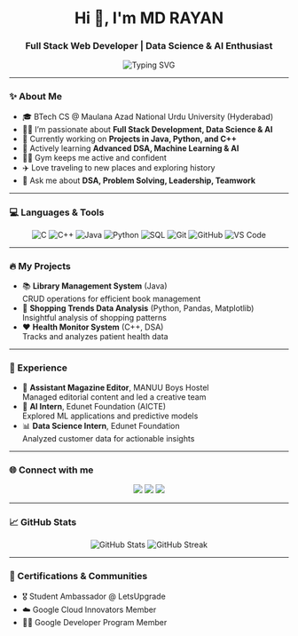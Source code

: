 <h1 align="center">Hi 👋, I'm MD RAYAN</h1>
<h3 align="center">Full Stack Web Developer | Data Science & AI Enthusiast</h3>

<p align="center">
  <img src="https://readme-typing-svg.demolab.com?font=Fira+Code&size=22&pause=1000&color=F7D747&center=true&vCenter=true&width=435&lines=Full+Stack+Web+Developer;Data+Science+%26+AI+Enthusiast;DSA+%7C+Problem+Solver;Leader+%7C+Team+Player+%7C+Quick+Learner" alt="Typing SVG" />
</p>

---

### ✨ About Me
- 🎓 BTech CS @ Maulana Azad National Urdu University (Hyderabad)  
- 👨‍💻 I’m passionate about **Full Stack Development, Data Science & AI**  
- 🔭 Currently working on **Projects in Java, Python, and C++**  
- 🌱 Actively learning **Advanced DSA, Machine Learning & AI**  
- 🏋️‍♂️ Gym keeps me active and confident  
- ✈️ Love traveling to new places and exploring history  
- 💬 Ask me about **DSA, Problem Solving, Leadership, Teamwork**  

---

### 💻 Languages & Tools
<p align="center">
  <img src="https://img.shields.io/badge/C-00599C?style=for-the-badge&logo=c&logoColor=white" alt="C" />
  <img src="https://img.shields.io/badge/C++-00599C?style=for-the-badge&logo=c%2B%2B&logoColor=white" alt="C++" />
  <img src="https://img.shields.io/badge/Java-007396?style=for-the-badge&logo=java&logoColor=white" alt="Java" />
  <img src="https://img.shields.io/badge/Python-3776AB?style=for-the-badge&logo=python&logoColor=white" alt="Python" />
  <img src="https://img.shields.io/badge/SQL-025E8C?style=for-the-badge&logo=sqlite&logoColor=white" alt="SQL" />
  <img src="https://img.shields.io/badge/Git-F05032?style=for-the-badge&logo=git&logoColor=white" alt="Git" />
  <img src="https://img.shields.io/badge/GitHub-181717?style=for-the-badge&logo=github&logoColor=white" alt="GitHub" />
  <img src="https://img.shields.io/badge/VS%20Code-007ACC?style=for-the-badge&logo=visual-studio-code&logoColor=white" alt="VS Code" />
</p>

---

### 🔥 My Projects
- 📚 **Library Management System** (Java)  
  CRUD operations for efficient book management  
- 🛒 **Shopping Trends Data Analysis** (Python, Pandas, Matplotlib)  
  Insightful analysis of shopping patterns  
- ❤️ **Health Monitor System** (C++, DSA)  
  Tracks and analyzes patient health data  

---

### 💼 Experience
- 📝 **Assistant Magazine Editor**, MANUU Boys Hostel  
  Managed editorial content and led a creative team  
- 🤖 **AI Intern**, Edunet Foundation (AICTE)  
  Explored ML applications and predictive models  
- 📊 **Data Science Intern**, Edunet Foundation  
  Analyzed customer data for actionable insights  

---

### 🌐 Connect with me
<p align="center">
  <a href="mailto:rayanmd641@gmail.com"><img src="https://img.shields.io/badge/Gmail-D14836?style=for-the-badge&logo=gmail&logoColor=white"></a>
  <a href="https://www.linkedin.com/in/mdrayan001/"><img src="https://img.shields.io/badge/LinkedIn-0A66C2?style=for-the-badge&logo=linkedin&logoColor=white"></a>
  <a href="https://github.com/mdrayan001"><img src="https://img.shields.io/badge/GitHub-100000?style=for-the-badge&logo=github&logoColor=white"></a>
</p>

---

### 📈 GitHub Stats
<p align="center">
  <img src="https://github-readme-stats.vercel.app/api?username=mdrayan001&show_icons=true&theme=radical" alt="GitHub Stats" />  
  <img src="https://github-readme-streak-stats.herokuapp.com/?user=mdrayan001&theme=radical" alt="GitHub Streak" />  
</p>

---

### 🏅 Certifications & Communities
- 🎖️ Student Ambassador @ LetsUpgrade  
- ☁️ Google Cloud Innovators Member  
- 👨‍💻 Google Developer Program Member  
